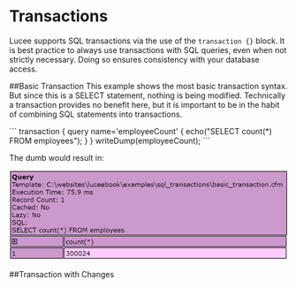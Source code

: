 # Transactions
Lucee supports SQL transactions via the use of the `transaction {}` block. It is best practice to always use transactions with SQL  queries, even when not strictly necessary. Doing so ensures consistency with your database access. 

##Basic Transaction
This example shows the most basic transaction syntax. But since this is a SELECT statement, nothing is being modified. Technically a transaction provides no benefit here, but it is important to be in the habit of combining SQL statements into transactions.

<noscript>
```
<cfscript>
transaction {
	query name='employeeCount' {
		echo("SELECT count(*) FROM employees");
	}
}
writeDump(employeeCount);
</cfscript>
```
</noscript>

The dumb would result in:

![](basic_transaction.png)

##Transaction with Changes
